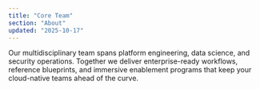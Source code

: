 ```yaml
---
title: "Core Team"
section: "About"
updated: "2025-10-17"
---
```

Our multidisciplinary team spans platform engineering, data science, and security operations. Together we deliver
enterprise-ready workflows, reference blueprints, and immersive enablement programs that keep your cloud-native teams
ahead of the curve.
